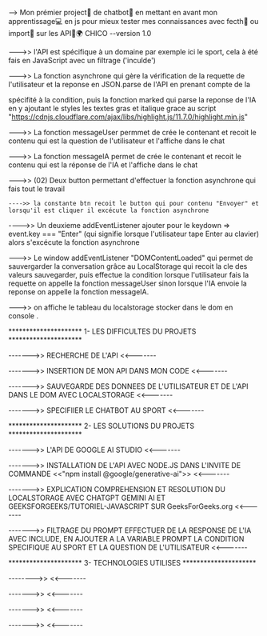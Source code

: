--> Mon prémier project💼 de chatbot👾 en mettant en avant mon apprentissage💻 en js pour mieux tester mes connaissances avec fecth📌 ou import🎈 sur les API🚀🌍    CHICO --version 1.0


--->> l'API est spécifique à un domaine par exemple ici le sport, cela à été fais en JavaScript avec un filtrage ('inculde') 


--->> La fonction asynchrone qui gère la vérification de la requette de l'utilisateur et la reponse en JSON.parse de l'API en prenant compte de la

spécifité à la condition, puis la fonction marked qui parse la reponse de l'IA en y ajoutant le styles les textes gras et italique grace au script "https://cdnjs.cloudflare.com/ajax/libs/highlight.js/11.7.0/highlight.min.js"


--->> La fonction messageUser permmet de crée le contenant et recoit le contenu qui est la question de l'utilisateur et l'affiche dans le chat


--->> La fonction messageIA permet de crée le contenant et recoit le contenu qui est la réponse de l'IA et l'affiche dans le chat


--->> (02) Deux button permettant d'effectuer la fonction asynchrone qui fais tout le travail

    ---->> la constante btn recoit le button qui pour contenu "Envoyer" et lorsqu'il est cliquer il excécute la fonction asynchrone

   ---->> Un deuxieme addEventListener ajouter pour le keydown => event.key === "Enter" (qui signifie lorsque l'utilisateur tape Enter au clavier) alors s'excécute la fonction asynchrone


--->> Le window addEventListener "DOMContentLoaded" qui permet de sauvergarder la conversation grâce au LocalStorage qui recoit la cle des valeurs sauvegarder, puis effectue la condition lorsque l'utilisateur fais la requette on appelle la fonction messageUser sinon lorsque l'IA envoie la reponse on appelle la fonction messageIA. 

--->> on affiche le tableau du localstorage stocker dans le dom en console .


********************* 1- LES DIFFICULTES DU PROJETS *********************

------->> RECHERCHE DE L'API <<-------

------->> INSERTION DE MON API DANS MON CODE <<-------

------->> SAUVEGARDE DES DONNEES DE L'UTILISATEUR ET DE L'API DANS LE DOM AVEC LOCALSTORAGE <<-------

------->> SPECIFIIER LE CHATBOT AU SPORT <<-------


********************* 2- LES SOLUTIONS DU PROJETS *********************

------->> L'API DE GOOGLE AI STUDIO <GEMINI API> <<-------

------->> INSTALLATION DE L'API AVEC NODE.JS DANS L'INVITE DE COMMANDE <<"npm install @google/generative-ai">> <<-------

------->> EXPLICATION COMPREHENSION ET RESOLUTION DU LOCALSTORAGE AVEC CHATGPT GEMINI AI ET GEEKSFORGEEKS/TUTORIEL-JAVASCRIPT SUR GeeksForGeeks.org <<-------

------->> FILTRAGE DU PROMPT EFFECTUER DE LA RESPONSE DE L'IA AVEC INCLUDE, EN AJOUTER A LA VARIABLE PROMPT LA CONDITION SPECIFIQUE AU SPORT ET LA QUESTION DE L'UTILISATEUR <<-------

********************* 3- TECHNOLOGIES UTILISES *********************

-------->> <HTML> <<-------

------->> <CSS> <<-------

------->> <JAVASCRIPT> <<-------

------->> <API> <<-------

